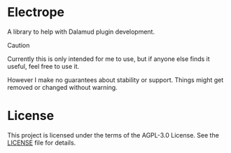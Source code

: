 ﻿# Electrope

A library to help with Dalamud plugin development.


> [!CAUTION]
> Currently this is only intended for me to use, but if anyone else finds it useful, feel free to use it.
>
> However I make no guarantees about stability or support. Things might get removed or changed without warning.


# License
This project is licensed under the terms of the AGPL-3.0 License.
See the [LICENSE](./LICENSE.md) file for details.
